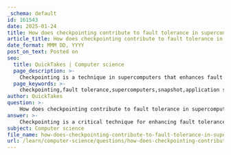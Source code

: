 ```yaml
---
_schema: default
id: 161543
date: 2025-01-24
title: How does checkpointing contribute to fault tolerance in supercomputers?
article_title: How does checkpointing contribute to fault tolerance in supercomputers?
date_format: MMM DD, YYYY
post_on_text: Posted on
seo:
  title: QuickTakes | Computer science
  page_description: >-
    Checkpointing is a technique in supercomputers that enhances fault tolerance by saving application states at intervals, allowing for efficient recovery from failures and minimizing computational loss.
  page_keywords: >-
    checkpointing,fault tolerance,supercomputers,snapshot,application state,loss of work,distributed systems,coordinated checkpointing,scalability,overhead management,fault sources,reliability,computation recovery
author: QuickTakes
question: >-
    How does checkpointing contribute to fault tolerance in supercomputers?
answer: >-
    Checkpointing is a critical technique for enhancing fault tolerance in supercomputers, particularly due to the long-running nature of scientific applications that are often executed on these systems. Here’s how checkpointing contributes to fault tolerance:\n\n1. **Snapshot of Application State**: Checkpointing involves saving a snapshot of an application's state at specific intervals during its execution. This snapshot includes all necessary information to restore the application to that point in time. In the event of a failure, the application can be restarted from the last saved checkpoint rather than from the beginning, which significantly reduces the amount of work lost.\n\n2. **Limiting Loss of Work**: By implementing checkpoints, the exposure to loss of work is limited to the time between the last checkpoint and the point of failure. This is particularly important in supercomputing environments where applications may run for extended periods. For instance, if a failure occurs shortly after a checkpoint, only a small amount of computation is lost.\n\n3. **Coordination in Distributed Systems**: In large-scale supercomputers, where multiple processors are involved, coordinated checkpointing is often employed. This technique ensures that all processes reach a consistent state before a checkpoint is taken. This is crucial because it prevents scenarios where some processes are rolled back to an earlier state while others are not, which could lead to inconsistencies and errors.\n\n4. **Scalability and Overhead Management**: The scalability of checkpointing techniques is essential for supercomputers that may utilize hundreds of thousands of processors. Research has shown that while checkpointing introduces some overhead, the benefits in terms of fault tolerance and reduced downtime often outweigh these costs. Techniques are continually being developed to minimize the coordination overhead associated with checkpointing.\n\n5. **Handling Various Fault Sources**: Faults in supercomputers can arise from hardware errors, software bugs, or unexpected runtime conditions. Checkpointing provides a robust mechanism to recover from these diverse fault sources, allowing applications to continue running without significant interruption.\n\n6. **Integration with Other Fault Tolerance Techniques**: Checkpointing can be combined with other fault tolerance strategies, such as error detection and correction mechanisms, to enhance overall system reliability. This multi-layered approach helps in managing the complexities associated with large-scale computing environments.\n\nIn summary, checkpointing is a fundamental technique that enhances fault tolerance in supercomputers by allowing applications to recover from failures efficiently, thereby minimizing the loss of computational work and maintaining system reliability.
subject: Computer science
file_name: how-does-checkpointing-contribute-to-fault-tolerance-in-supercomputers.md
url: /learn/computer-science/questions/how-does-checkpointing-contribute-to-fault-tolerance-in-supercomputers
---
```


&nbsp;